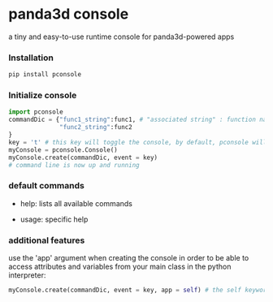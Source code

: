 # panda3d console
 a tiny and easy-to-use runtime console for panda3d-powered apps

### Installation

```bash
pip install pconsole
```

### Initialize console

```python
import pconsole
commandDic = {"func1_string":func1, # "associated string" : function name
              "func2_string":func2
}
key = 't' # this key will toggle the console, by default, pconsole will use 'f1'
myConsole = pconsole.Console()
myConsole.create(commandDic, event = key)
# command line is now up and running
```

### default commands

- help: lists all available commands

- usage: specific help

### additional features

use the 'app' argument when creating the console in order to be able to access attributes and variables from your main class in the python interpreter:

```python
myConsole.create(commandDic, event = key, app = self) # the self keyword will be refered to as 'main' in the interpreter
```

